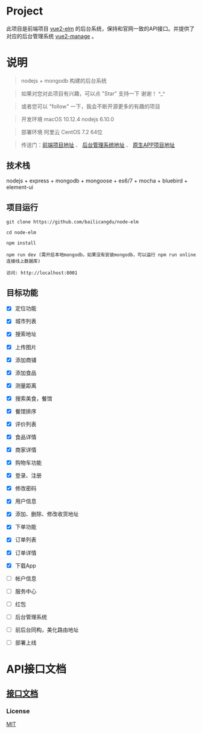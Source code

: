 # Project

此项目是前端项目 [vue2-elm](https://github.com/bailicangdu/vue2-elm) 的后台系统，保持和官网一致的API接口。并提供了对应的后台管理系统 [vue2-manage](https://github.com/bailicangdu/back-manage) 。



# 说明

>  nodejs + mongodb 构建的后台系统

>  如果对您对此项目有兴趣，可以点 "Star" 支持一下 谢谢！ ^_^

>  或者您可以 "follow" 一下，我会不断开源更多的有趣的项目

>  开发环境 macOS 10.12.4  nodejs 6.10.0

>  部署环境 阿里云 CentOS 7.2 64位

>  传送门：[前端项目地址](https://github.com/bailicangdu/vue2-elm)  、 [后台管理系统地址](https://github.com/bailicangdu/back-manage)  、 [原生APP项目地址](https://github.com/bailicangdu/RN-elm)


## 技术栈

nodejs + express + mongodb + mongoose + es6/7 + mocha + bluebird + element-ui


## 项目运行


```
git clone https://github.com/bailicangdu/node-elm  

cd node-elm

npm install

npm run dev (需开启本地mongodb，如果没有安装mongodb，可以运行 npm run online 连接线上数据库)

访问: http://localhost:8001

```




## 目标功能

- [x] 定位功能
- [x] 城市列表
- [x] 搜索地址
- [x] 上传图片
- [x] 添加商铺
- [x] 添加食品
- [x] 测量距离
- [x] 搜索美食，餐馆
- [x] 餐馆排序
- [x] 评价列表
- [x] 食品详情
- [x] 商家详情
- [x] 购物车功能
- [x] 登录、注册
- [x] 修改密码
- [x] 用户信息
- [x] 添加、删除、修改收货地址
- [x] 下单功能 
- [x] 订单列表
- [x] 订单详情
- [x] 下载App
- [ ] 帐户信息
- [ ] 服务中心
- [ ] 红包
- [ ] 后台管理系统
- [ ] 前后台同构，美化路由地址
- [ ] 部署上线


# API接口文档

## [接口文档](https://github.com/bailicangdu/node-elm/blob/master/API.md)


### License

[MIT](https://github.com/bailicangdu/node-elm/blob/master/LICENSE)


